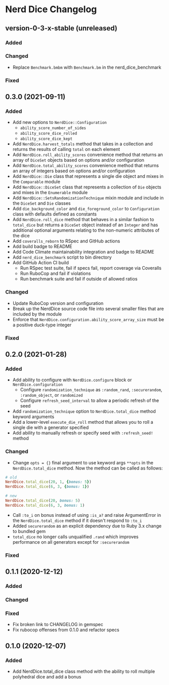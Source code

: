 # Nerd Dice Changelog

## version-0-3-x-stable \(unreleased\)
### Added
### Changed
* Replace `Benchmark.bmbm` with `Benchmark.bm` in the nerd_dice_benchmark
### Fixed

## 0.3.0 \(2021-09-11\)
### Added
* Add new options to `NerdDice::Configuration`
  - `ability_score_number_of_sides`
  - `ability_score_dice_rolled`
  - `ability_score_dice_kept`
* Add `NerdDice.harvest_totals` method that takes in a collection and returns the results of calling `total` on each element
* Add `NerdDice.roll_ability_scores` convenience method that returns an array of `DiceSet` objects based on options and/or configuration
* Add `NerdDice.total_ability_scores` convenience method that returns an array of integers based on options and/or configuration
* Add `NerdDice::Die` class that represents a single die object and mixes in the `Comparable` module
* Add `NerdDice::DiceSet` class that represents a collection of `Die` objects and mixes in the `Enumerable` module
* Add `NerdDice::SetsRandomizationTechnique` mixin module and include in the `DiceSet` and `Die` classes
* Add `die_background_color` and `die_foreground_color` to `Configuration` class with defaults defined as constants
* Add `NerdDice.roll_dice` method that behaves in a similar fashion to `total_dice` but returns a `DiceSet` object instead of an `Integer` and has additional optional arguments relating to the non-numeric attributes of the dice
* Add `coveralls_reborn` to RSpec and GitHub actions
* Add build badge to README
* Add Code Climate maintainability integration and badge to README
* Add `nerd_dice_benchmark` script to bin directory
* Add GitHub Action CI build
  - Run RSpec test suite, fail if specs fail, report coverage via Coveralls
  - Run RuboCop and fail if violations
  - Run benchmark suite and fail if outside of allowed ratios
### Changed
* Update RuboCop version and configuration
* Break up the NerdDice source code file into several smaller files that are included by the module
* Enforce that `NerdDice.configuration.ability_score_array_size` must be a positive duck-type integer
### Fixed

## 0.2.0 \(2021-01-28\)
### Added
* Add ability to configure with `NerdDice.configure` block or `NerdDice.configuration`
  - Configure `randomization_technique` as `:random_rand`, `:securerandom`, `:random_object`, or `randomized`
  - Configure `refresh_seed_interval` to allow a periodic refresh of the seed
* Add `randomization_technique` option to `NerdDice.total_dice` method keyword arguments
* Add a lower-level `execute_die_roll` method that allows you to roll a single die with a generator specified
* Add ability to manually refresh or specify seed with `:refresh_seed!` method
### Changed
* Change `opts = {}` final argument to use keyword args `**opts` in the `NerdDice.total_dice` method. Now the method can be called as follows:
```ruby
# old
NerdDice.total_dice(20, 1, {bonus: 5})
NerdDice.total_dice(6, 3, {bonus: 1})

# new
NerdDice.total_dice(20, bonus: 5)
NerdDice.total_dice(6, 3, bonus: 1)
```
* Call `:to_i` on bonus instead of using `:is_a?` and raise ArgumentError in the `NerdDice.total_dice` method if it doesn't respond to `:to_i`
* Added `securerandom` as an explicit dependency due to Ruby 3.x change to bundled gem
* `total_dice` no longer calls unqualified `.rand` which improves performance on all generators except for `:securerandom`
### Fixed

## 0.1.1 \(2020-12-12\)
### Added
### Changed
### Fixed
* Fix broken link to CHANGELOG in gemspec
* Fix rubocop offenses from 0.1.0 and refactor specs

## 0.1.0 \(2020-12-07\)

### Added
* Add NerdDice.total_dice class method with the ability to roll multiple polyhedral dice and add a bonus
